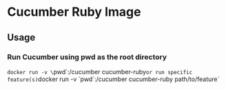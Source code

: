 # Cucumber Ruby Image

## Usage

### Run Cucumber using pwd as the root directory
`docker run -v \`pwd\`:/cucumber cucumber-ruby`
or run specific feature(s)
`docker run -v \`pwd\`:/cucumber cucumber-ruby path/to/feature`

